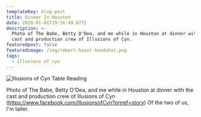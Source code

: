 ```yaml
---
templateKey: blog-post
title: Dinner In Houston
date: 2020-01-01T19:16:49.877Z
description: >-
  Photo of The Babe, Betty O'Dea, and me while in Houston at dinner with the
  cast and production crew of Illusions of Cyn.
featuredpost: false
featuredimage: /img/robert-hazel-headshot.png
tags:
  - illusions of cyn
---
```

![Illusions of Cyn Table Reading](/img/original-cyn-table-reading.jpg "Illusions of Cyn Table Reading")

Photo of The Babe, Betty O'Dea, and me while in Houston at dinner with the cast and production crew of Illusions of Cyn (<https://www.facebook.com/IllusionsofCyn?pnref=story>) Of the two of us, I'm taller.
